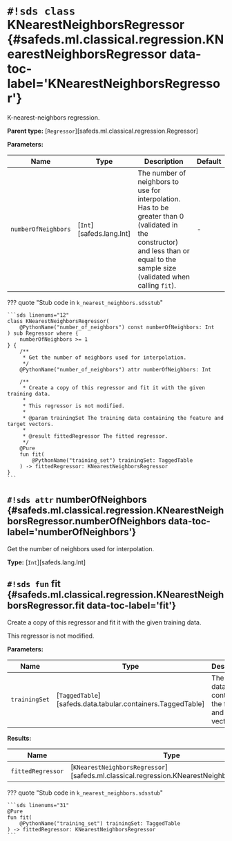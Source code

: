# `#!sds class` KNearestNeighborsRegressor {#safeds.ml.classical.regression.KNearestNeighborsRegressor data-toc-label='KNearestNeighborsRegressor'}

K-nearest-neighbors regression.

**Parent type:** [`Regressor`][safeds.ml.classical.regression.Regressor]

**Parameters:**

| Name | Type | Description | Default |
|------|------|-------------|---------|
| `numberOfNeighbors` | [`Int`][safeds.lang.Int] | The number of neighbors to use for interpolation. Has to be greater than 0 (validated in the constructor) and less than or equal to the sample size (validated when calling `fit`). | - |

??? quote "Stub code in `k_nearest_neighbors.sdsstub`"

    ```sds linenums="12"
    class KNearestNeighborsRegressor(
        @PythonName("number_of_neighbors") const numberOfNeighbors: Int
    ) sub Regressor where {
        numberOfNeighbors >= 1
    } {
        /**
         * Get the number of neighbors used for interpolation.
         */
        @PythonName("number_of_neighbors") attr numberOfNeighbors: Int
    
        /**
         * Create a copy of this regressor and fit it with the given training data.
         *
         * This regressor is not modified.
         *
         * @param trainingSet The training data containing the feature and target vectors.
         *
         * @result fittedRegressor The fitted regressor.
         */
        @Pure
        fun fit(
            @PythonName("training_set") trainingSet: TaggedTable
        ) -> fittedRegressor: KNearestNeighborsRegressor
    }
    ```

## `#!sds attr` numberOfNeighbors {#safeds.ml.classical.regression.KNearestNeighborsRegressor.numberOfNeighbors data-toc-label='numberOfNeighbors'}

Get the number of neighbors used for interpolation.

**Type:** [`Int`][safeds.lang.Int]

## `#!sds fun` fit {#safeds.ml.classical.regression.KNearestNeighborsRegressor.fit data-toc-label='fit'}

Create a copy of this regressor and fit it with the given training data.

This regressor is not modified.

**Parameters:**

| Name | Type | Description | Default |
|------|------|-------------|---------|
| `trainingSet` | [`TaggedTable`][safeds.data.tabular.containers.TaggedTable] | The training data containing the feature and target vectors. | - |

**Results:**

| Name | Type | Description |
|------|------|-------------|
| `fittedRegressor` | [`KNearestNeighborsRegressor`][safeds.ml.classical.regression.KNearestNeighborsRegressor] | The fitted regressor. |

??? quote "Stub code in `k_nearest_neighbors.sdsstub`"

    ```sds linenums="31"
    @Pure
    fun fit(
        @PythonName("training_set") trainingSet: TaggedTable
    ) -> fittedRegressor: KNearestNeighborsRegressor
    ```
